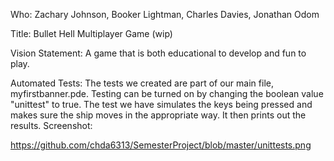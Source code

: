 Who: Zachary Johnson, Booker Lightman, Charles Davies, Jonathan Odom

Title: Bullet Hell Multiplayer Game (wip)

Vision Statement: A game that is both educational to develop and fun to play. 

Automated Tests: The tests we created are part of our main file, myfirstbanner.pde. Testing can be turned on by changing the boolean value "unittest" to true. The test we have simulates the keys being pressed and makes sure the ship moves in the appropriate way. It then prints out the results. Screenshot:

https://github.com/chda6313/SemesterProject/blob/master/unittests.png



